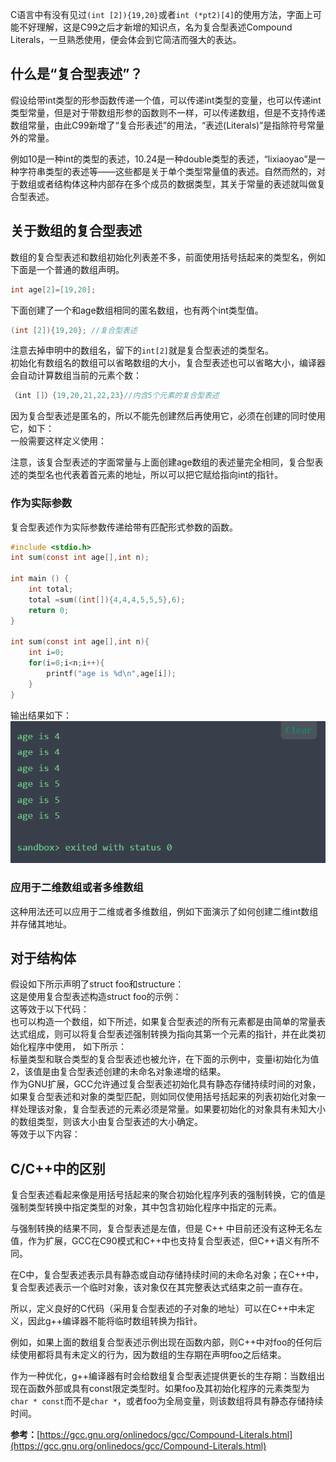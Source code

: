 C语言中有没有见过`(int [2]){19,20}`或者`int (*pt2)[4]`的使用方法，字面上可能不好理解，这是C99之后才新增的知识点，名为复合型表述Compound Literals，一旦熟悉使用，便会体会到它简洁而强大的表达。

## 什么是“复合型表述”？
假设给带int类型的形参函数传递一个值，可以传递int类型的变量，也可以传递int类型常量，但是对于带数组形参的函数则不一样，可以传递数组，但是不支持传递数组常量，由此C99新增了“复合形表述”的用法，“表述(Literals)”是指除符号常量外的常量。

例如10是一种int的类型的表述，10.24是一种double类型的表述，“lixiaoyao”是一种字符串类型的表述等——这些都是关于单个类型常量值的表述。自然而然的，对于数组或者结构体这种内部存在多个成员的数据类型，其关于常量的表述就叫做复合型表述。


## 关于数组的复合型表述
数组的复合型表述和数组初始化列表差不多，前面使用括号括起来的类型名，例如下面是一个普通的数组声明。
```c
int age[2]=[19,20];
```
下面创建了一个和age数组相同的匿名数组，也有两个int类型值。
```c
(int [2]){19,20}; //复合型表述
```
注意去掉申明中的数组名，留下的`int[2]`就是复合型表述的类型名。<br />初始化有数组名的数组可以省略数组的大小，复合型表述也可以省略大小，编译器会自动计算数组当前的元素个数：
```c
（int []）{19,20,21,22,23}//内含5个元素的复合型表述
```
因为复合型表述是匿名的，所以不能先创建然后再使用它，必须在创建的同时使用它，如下：<br />一般需要这样定义使用：

注意，该复合型表述的字面常量与上面创建age数组的表述量完全相同，复合型表述的类型名也代表着首元素的地址，所以可以把它赋给指向int的指针。

### 作为实际参数
复合型表述作为实际参数传递给带有匹配形式参数的函数。
```c
#include <stdio.h>
int sum(const int age[],int n);

int main () {
    int total;
    total =sum((int[]){4,4,4,5,5,5},6);
    return 0;
}

int sum(const int age[],int n){
    int i=0;
    for(i=0;i<n;i++){
        printf("age is %d\n",age[i]);
    }
}
```
输出结果如下：<br />![](./img/1695263665960-5b8a0ffa-08db-4455-8cb7-f4390f4c6bf9.png)
<a name="B6hyw"></a>
### 应用于二维数组或者多维数组
这种用法还可以应用于二维或者多维数组，例如下面演示了如何创建二维int数组并存储其地址。

## 对于结构体
假设如下所示声明了struct foo和structure：<br />这是使用复合型表述构造struct foo的示例：<br />这等效于以下代码：<br />也可以构造一个数组，如下所述，如果复合型表述的所有元素都是由简单的常量表达式组成，则可以将复合型表述强制转换为指向其第一个元素的指针，并在此类初始化程序中使用， 如下所示：<br />标量类型和联合类型的复合型表述也被允许，在下面的示例中，变量i初始化为值2，该值是由复合型表述创建的未命名对象递增的结果。<br />作为GNU扩展，GCC允许通过复合型表述初始化具有静态存储持续时间的对象，如果复合型表述和对象的类型匹配，则如同仅使用括号括起来的列表初始化对象一样处理该对象，复合型表述的元素必须是常量。如果要初始化的对象具有未知大小的数组类型，则该大小由复合型表述的大小确定。<br />等效于以下内容：
<a name="nB0Lh"></a>
## C/C++中的区别
复合型表述看起来像是用括号括起来的聚合初始化程序列表的强制转换，它的值是强制类型转换中指定类型的对象，其中包含初始化程序中指定的元素。

与强制转换的结果不同，复合型表述是左值，但是 C++ 中目前还没有这种无名左值，作为扩展，GCC在C90模式和C++中也支持复合型表述，但C++语义有所不同。

在C中，复合型表述表示具有静态或自动存储持续时间的未命名对象；在C++中，复合型表述表示一个临时对象，该对象仅在其完整表达式结束之前一直存在。

所以，定义良好的C代码（采用复合型表述的子对象的地址）可以在C++中未定义，因此g++编译器不能将临时数组转换为指针。

例如，如果上面的数组复合型表述示例出现在函数内部，则C++中对foo的任何后续使用都将具有未定义的行为，因为数组的生存期在声明foo之后结束。

作为一种优化，g++编译器有时会给数组复合型表述提供更长的生存期：当数组出现在函数外部或具有const限定类型时。如果foo及其初始化程序的元素类型为`char * const`而不是`char *`，或者foo为全局变量，则该数组将具有静态存储持续时间。

**参考：**[https://gcc.gnu.org/onlinedocs/gcc/Compound-Literals.html](https://gcc.gnu.org/onlinedocs/gcc/Compound-Literals.html)
